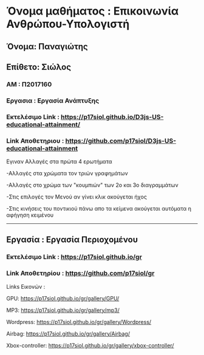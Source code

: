 # Όνομα μαθήματος : Επικοινωνία Ανθρώπου-Υπολογιστή

## Όνομα: Παναγιώτης

## Επίθετο: Σιώλος

### ΑΜ : Π2017160

### Εργασια : Εργασία Ανάπτυξης

### Εκτελέσιμο Link : https://p17siol.github.io/D3js-US-educational-attainment/

### Link Αποθετηριου : https://github.com/p17siol/D3js-US-educational-attainment

Εγιναν Αλλαγές στα πρώτα 4 ερωτήματα 

-Αλλαγές στα χρώματα τον τριών γραφημάτων

-Αλλαγές στο χρώμα των "κουμπιών" των 2ο και 3ο διαγραμμάτων 

-Στις επιλογές τον Μενού αν γίνει κλικ ακούγεται ήχος

-Στις κινήσεις του ποντικιού πάνω απο τα κείμενα ακούγεται αυτόματα η αφήγηση κειμένου



_____________________________________________________


## Εργασία : Εργασία Περιοχομένου

### Εκτελέσιμο Link : https://p17siol.github.io/gr

### Link Αποθετηρίου : https://github.com/p17siol/gr



Links Εικονών :


GPU: https://p17siol.github.io/gr/gallery/GPU/

MP3: https://p17siol.github.io/gr/gallery/mp3/

Wordpress: https://p17siol.github.io/gr/gallery/Wordpress/

Airbag: https://p17siol.github.io/gr/gallery/Airbag/

Xbox-controller: https://p17siol.github.io/gr/gallery/xbox-controller/

